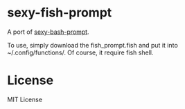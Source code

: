 # sexy-fish-prompt

A port of [sexy-bash-prompt](https://github.com/twolfson/sexy-bash-prompt).

To use, simply download the fish_prompt.fish and put it into ~/.config/functions/.
Of course, it require fish shell.

# License
MIT License
